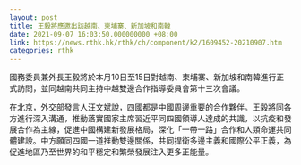 ```yaml
---
layout: post
title: 王毅將應邀出訪越南、柬埔寨、新加坡和南韓
date: 2021-09-07 16:03:50.000000000 +08:00
link: https://news.rthk.hk/rthk/ch/component/k2/1609452-20210907.htm
categories: rthk
---
```


國務委員兼外長王毅將於本月10日至15日對越南、柬埔寨、新加坡和南韓進行正式訪問，並同越南共同主持中越雙邊合作指導委員會第十三次會議。

在北京，外交部發言人汪文斌說，四國都是中國周邊重要的合作夥伴。王毅將同各方進行深入溝通，推動落實國家主席習近平同四國領導人達成的共識，以抗疫和發展合作為主線，促進中國構建新發展格局，深化「一帶一路」合作和人類命運共同體建設。中方願同四國一道推動雙邊關係，共同捍衛多邊主義和國際公平正義，為促進地區乃至世界的和平穩定和繁榮發展注入更多正能量。
